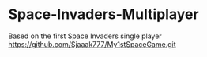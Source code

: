 # Space-Invaders-Multiplayer
Based on the first Space Invaders single player
https://github.com/Sjaaak777/My1stSpaceGame.git
